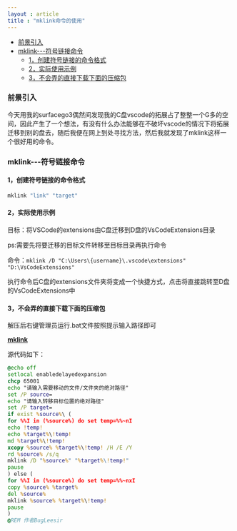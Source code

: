 ```yaml
---
layout : article
title : "mklink命令的使用"
---
```

<!-- TOC -->

- [前景引入](#前景引入)
- [mklink---符号链接命令](#mklink---符号链接命令)
  - [1，创建符号链接的命令格式](#1创建符号链接的命令格式)
  - [2，实际使用示例](#2实际使用示例)
  - [3，不会弄的直接下载下面的压缩包](#3不会弄的直接下载下面的压缩包)

<!-- /TOC -->

### 前景引入

今天用我的surfacego3偶然间发现我的C盘vscode的拓展占了整整一个G多的空间，因此产生了一个想法，有没有什么办法能够在不破坏vscode的情况下将拓展迁移到别的盘去，随后我便在网上到处寻找方法，然后我就发现了mklink这样一个很好用的命令。

### mklink---符号链接命令

#### 1，创建符号链接的命令格式

```cmd
mklink "link" "target"
```

#### 2，实际使用示例

目标：将VSCode的extensions由C盘迁移到D盘的VsCodeExtensions目录

ps:需要先将要迁移的目标文件转移至目标目录再执行命令

命令：`mklink /D "C:\Users\{username}\.vscode\extensions" "D:\VsCodeExtensions"`

执行命令后C盘的extensions文件夹将变成一个快捷方式，点击将直接跳转至D盘的VsCodeExtensions中

#### 3，不会弄的直接下载下面的压缩包

解压后右键管理员运行.bat文件按照提示输入路径即可

**[mklink](https://pan.baidu.com/s/1bLqF_g6fTufQodRAzYGenQ?pwd=eqrn)**

源代码如下：

```cmd
@echo off
setlocal enabledelayedexpansion
chcp 65001
echo "请输入需要移动的文件/文件夹的绝对路径"
set /P source=
echo "请输入转移目标位置的绝对路径"
set /P target=
if exist %source%\ (
for %%I in (%source%) do set temp=%%~nI
echo !temp!
echo %target%\!temp!
md %target%\!temp!
xcopy %source% %target%\!temp! /H /E /Y
rd %source% /s/q
mklink /D "%source%" "%target%\!temp!"
pause
) else (
for %%I in (%source%) do set temp=%%~nxI
copy %source% %target%
del %source%
mklink %source% %target%\!temp!
pause
)
@REM 作者BugLeesir
```

